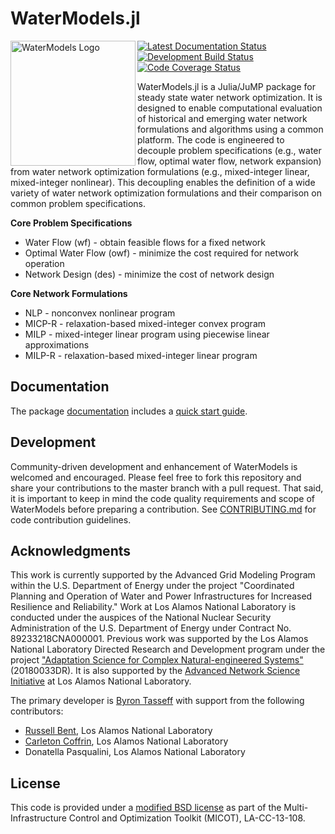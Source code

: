 # WaterModels.jl
<img src="https://lanl-ansi.github.io/WaterModels.jl/dev/assets/logo.svg" align="left" width="200" alt="WaterModels Logo">

<a href="https://lanl-ansi.github.io/WaterModels.jl/latest/"><img align="top" src="https://img.shields.io/badge/docs-latest-blue.svg" alt="Latest Documentation Status"></a> <a href="https://travis-ci.org/lanl-ansi/WaterModels.jl"><img src="https://travis-ci.org/lanl-ansi/WaterModels.jl.svg?branch=master" align="top" alt="Development Build Status"></a> <a href="https://codecov.io/gh/lanl-ansi/WaterModels.jl"><img align="top" src="https://codecov.io/gh/lanl-ansi/WaterModels.jl/branch/master/graph/badge.svg" alt="Code Coverage Status"></a>

WaterModels.jl is a Julia/JuMP package for steady state water network optimization.
It is designed to enable computational evaluation of historical and emerging water network formulations and algorithms using a common platform.
The code is engineered to decouple problem specifications (e.g., water flow, optimal water flow, network expansion) from water network optimization formulations (e.g., mixed-integer linear, mixed-integer nonlinear).
This decoupling enables the definition of a wide variety of water network optimization formulations and their comparison on common problem specifications.

**Core Problem Specifications**
* Water Flow (wf) - obtain feasible flows for a fixed network
* Optimal Water Flow (owf) - minimize the cost required for network operation
* Network Design (des) - minimize the cost of network design

**Core Network Formulations**
* NLP - nonconvex nonlinear program
* MICP-R - relaxation-based mixed-integer convex program
* MILP - mixed-integer linear program using piecewise linear approximations
* MILP-R - relaxation-based mixed-integer linear program

## Documentation
The package [documentation](https://lanl-ansi.github.io/WaterModels.jl/latest/) includes a [quick start guide](https://lanl-ansi.github.io/WaterModels.jl/latest/quickguide).

## Development
Community-driven development and enhancement of WaterModels is welcomed and encouraged.
Please feel free to fork this repository and share your contributions to the master branch with a pull request.
That said, it is important to keep in mind the code quality requirements and scope of WaterModels before preparing a contribution.
See [CONTRIBUTING.md](https://github.com/lanl-ansi/WaterModels.jl/blob/master/CONTRIBUTING.md) for code contribution guidelines.

## Acknowledgments
This work is currently supported by the Advanced Grid Modeling Program within the U.S. Department of Energy under the project "Coordinated Planning and Operation of Water and Power Infrastructures for Increased Resilience and Reliability."
Work at Los Alamos National Laboratory is conducted under the auspices of the National Nuclear Security Administration of the U.S. Department of Energy under Contract No. 89233218CNA000001.
Previous work was supported by the Los Alamos National Laboratory Directed Research and Development program under the project ["Adaptation Science for Complex Natural-engineered Systems"](http://www.lanl.gov/projects/nesma) (20180033DR).
It is also supported by the [Advanced Network Science Initiative](https://lanl-ansi.github.io) at Los Alamos National Laboratory.

The primary developer is [Byron Tasseff](https://github.com/tasseff) with support from the following contributors:
- [Russell Bent](https://github.com/rb004f), Los Alamos National Laboratory
- [Carleton Coffrin](https://github.com/ccoffrin), Los Alamos National Laboratory
- Donatella Pasqualini, Los Alamos National Laboratory

## License
This code is provided under a [modified BSD license](https://github.com/lanl-ansi/WaterModels.jl/blob/master/LICENSE.md) as part of the Multi-Infrastructure Control and Optimization Toolkit (MICOT), LA-CC-13-108.
